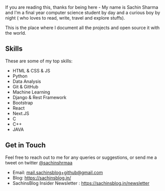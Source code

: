 
If you are reading this, thanks for being here - My name is Sachin Sharma and I'm a final year computer science student by day and a curious boy by night ( who loves to read, write, travel and explore stuffs).

This is the place where I document all the projects and open source it with the world.
 

## Skills

These are some of my top skills:

- HTML & CSS & JS
- Python
- Data Analysis
- Git & GitHub
- Machine Learning
- Django & Rest Framework
- Bootstrap
- React 
- Next.JS
- C
- C++
- JAVA
    

## Get in Touch

Feel free to reach out to me for any queries or suggestions, or send me a tweet on twitter [@sachinshrmaa](https://twitter.com/SachinShrmaa/)

- Email: mail.sachinsblog+github@gmail.com
- Blog: https://sachinsblog.in/
- SachinsBlog Insider Newsletter : https://sachinsblog.in/newsletter
